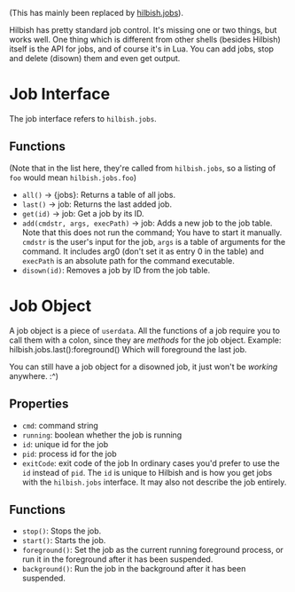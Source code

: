 (This has mainly been replaced by [hilbish.jobs](../api/hilbish.jobs)).

Hilbish has pretty standard job control. It's missing one or two things,
but works well. One thing which is different from other shells
(besides Hilbish) itself is the API for jobs, and of course it's in Lua.
You can add jobs, stop and delete (disown) them and even get output.

# Job Interface
The job interface refers to `hilbish.jobs`.
## Functions
(Note that in the list here, they're called from `hilbish.jobs`, so
a listing of `foo` would mean `hilbish.jobs.foo`)

- `all()` -> {jobs}: Returns a table of all jobs.
- `last()` -> job: Returns the last added job.
- `get(id)` -> job: Get a job by its ID.
- `add(cmdstr, args, execPath)` -> job: Adds a new job to the job table.
Note that this does not run the command; You have to start it manually.
`cmdstr` is the user's input for the job, `args` is a table of arguments
for the command. It includes arg0 (don't set it as entry 0 in the table)
and `execPath` is an absolute path for the command executable.
- `disown(id)`: Removes a job by ID from the job table.

# Job Object
A job object is a piece of `userdata`. All the functions of a job require
you to call them with a colon, since they are *methods* for the job object.
Example: hilbish.jobs.last():foreground()
Which will foreground the last job.

You can still have a job object for a disowned job,
it just won't be *working* anywhere. :^)

## Properties
- `cmd`: command string
- `running`: boolean whether the job is running
- `id`: unique id for the job
- `pid`: process id for the job
- `exitCode`: exit code of the job
In ordinary cases you'd prefer to use the `id` instead of `pid`.
The `id` is unique to Hilbish and is how you get jobs with the
`hilbish.jobs` interface. It may also not describe the job entirely.

## Functions
- `stop()`: Stops the job.
- `start()`: Starts the job.
- `foreground()`: Set the job as the current running foreground process, or
run it in the foreground after it has been suspended.
- `background()`: Run the job in the background after it has been suspended.
